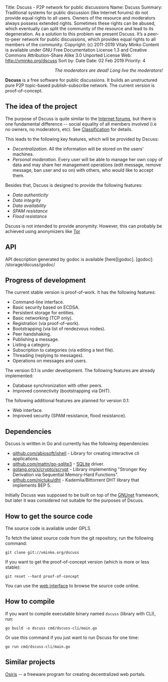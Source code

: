 Title:      Dscuss - P2P network for public discussions
Name:       Dscuss
Summary:    Traditional systems for public discussion (like Internet forums) do
            not provide equal rights to all users. Owners of the resource and
            moderators always possess extended rights. Sometimes these rights
            can be abused, which eventually can split the community of the
            resource and lead to its degeneration. As a solution to this problem
            we present Dscuss. It’s a peer-to-peer network for public
            discussions, which provides equal rights to all members of the
            community.
Copyright:  (c) 2011-2019 Vitaly Minko
            Content is available under GNU Free Documentation License 1.3 and
            Creative Commons Attribution-Share Alike 3.0 Unported License
Web:        http://vminko.org/dscuss
Sort by:    Date
Date:       02 Feb 2019
Priority:   4


_<div style="text-align: right">The moderators are dead! Long live the moderators!</div>_


**Dscuss** is a free software for public discussions. It builds an unstructured
pure P2P topic-based publish-subscribe network. The current version is
proof-of-concept.


The idea of the project
-----------------------

The purpose of Dscuss is quite similar to the [Internet forums][forum_wiki], but
there is one fundamental difference -- social equality of all members involved
(i.e no owners, no moderators, etc). See [Classification][cls] for details.

This leads to the following key features, which will be provided by Dscuss:

* _Decentralization_. All the information will be stored on the users' machines.
* _Personal moderation_. Every user will be able to manage her own copy of data
  and may share her management operations (edit message, remove message, ban
  user and so on) with others, who would like to accept them.

Besides that, Dscuss is designed to provide the following features:

* _Data authenticity_
* _Data integrity_
* _Data availability_
* _SPAM resistance_ 
* _Flood resistance_

Dscuss is not intended to provide anonymity. However, this can probably be
achieved using anonymizers like [Tor][tor_home]

[forum_wiki]: http://en.wikipedia.org/wiki/Internet_forum
[tor_home]: https://www.torproject.org/
[cls]: /dscuss/classification


API
---

API description generated by godoc is available [here][godoc].
[godoc]: /storage/dscuss/godoc/


Progress of development
-----------------------

The current stable version is proof-of-work. It has the following features:

* Command-line interface.
* Basic security based on ECDSA.
* Persistent storage for entities.
* Basic networking (TCP only).
* Registration (via proof-of-work).
* Bootstrapping (via list of rendezvous nodes).
* Peer handshaking.
* Publishing a message.
* Listing a category.
* Subscription to categories (via editing a text file).
* Threading (replying to messages).
* Operations on messages and users.

The version 0.1 is under development. The following features are already
implemented:

* Database synchronization with other peers.
* Improved connectivity (bootstrapping via DHT).

The following additional features are planned for version 0.1:

* Web interface.
* Improved security (SPAM resistance, flood resistance).


Dependencies
------------

Dscuss is written in Go and currently has the following dependencies:

* [github.com/abiosoft/ishell][ish_home] - Library for creating interactive cli applications.
* [github.com/mattn/go-sqlite3][gosql] - [SQLite][sql_home] driver.
* [golang.org/x/crypto/scrypt][scrpt] - Library implementing "Stronger Key
  Derivation via Sequential Memory-Hard Functions".
* [github.com/nictuku/dht][dht] - Kademlia/Bittorrent DHT library that
  implements BEP 5.

Initially Dscuss was supposed to be built on top of the [GNUnet][gn_home]
framework, but later it was considered not suitable for the purposes of Dscuss.

[ish_home]: https://github.com/abiosoft/ishell
[sql_home]: http://www.sqlite.org/
[gosql]: https://github.com/mattn/go-sqlite3
[scrpt]: https://godoc.org/golang.org/x/crypto/scrypt
[dht]: https://github.com/nictuku/dht
[gn_home]: http://gnunet.org/


How to get the source code
--------------------------

The source code is available under GPL3.

To fetch the latest source code from the git repository, run the following command:

    git clone git://vminko.org/dscuss

If you want to get the proof-of-concept version (which is more or less stable):

    git reset --hard proof-of-concept

You can use the [web interface][cgit] to browse the source code online.

[cgit]: http://dscuss.org/cgit/dscuss/


How to compile
--------------

If you want to compile executable binary named `dscuss` (library with CLI), run:

    go build -o dscuss cmd/dscuss-cli/main.go

Or use this command if you just want to run Dscuss for one time:

    go run cmd/dscuss-cli/main.go


Similar projects
----------------

[Osiris](http://www.osiris-sps.org/) -- a freeware program for creating
decentralized web portals.
